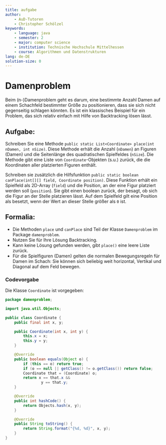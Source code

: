 ```yaml
---
title: aufgabe
author:
    - AuD-Tutoren
    - Christopher Schölzel
keywords:
    - language: java
    - semester: 2
    - major: computer science
    - institution: Technische Hochschule Mittelhessen
    - course: Algorithmen und Datenstrukturen
lang: de-DE
solution-size: 0
---
```


# Damenproblem

Beim (n-)Damenproblem geht es darum, eine bestimmte Anzahl Damen auf einem Schachfeld bestimmter Größe zu positionieren, dass sie sich nicht gegenseitig schlagen könnten. Es ist ein klassisches Beispiel für ein Problem, das sich relativ einfach mit Hilfe von Backtracking lösen lässt.

## Aufgabe:

Schreiben Sie eine Methode `public static List<Coordinate> place(int nDamen, int nSize)`. Diese Methode erhält die Anzahl (`nDamen`) an Figuren (Damen) und die Seitenlänge des quadratischen Spielfeldes (`nSize`). Die Methode gibt eine Liste von `Coordinate`-Objekten (s.u.) zurück, die die Koordinaten aller platzierten Figuren enthält.

Schreiben sie zusätzlich die Hilfsfunktion `public static boolean canPlace(int[][] field, Coordinate position)`. Diese Funktion erhält ein Spielfeld als 2D-Array (`field`) und die Position, an der eine Figur platziert werden soll (`position`). Sie gibt einen boolean zurück, der besagt, ob sich die Figur an der Stelle platzieren lässt. Auf dem Spielfeld gilt eine Position als besetzt, wenn der Wert an dieser Stelle größer als `0` ist.

## Formalia:

- Die Methoden `place` und `canPlace` sind Teil der Klasse `Damenproblem` im Package `damenproblem`.
- Nutzen Sie für Ihre Lösung Backtracking.
- Kann keine Lösung gefunden werden, gibt `place()` eine leere Liste zurück.
- Für die Spielfiguren (Damen) gelten die normalen Bewegungsregeln für Damen im Schach: Sie können sich beliebig weit horizontal, Vertikal und Diagonal auf dem Feld bewegen.

### Codevorgabe

Die Klasse `Coordinate` ist vorgegeben:

```java
package damenproblem;

import java.util.Objects;

public class Coordinate {
    public final int x, y;

    public Coordinate(int x, int y) {
        this.x = x;
        this.y = y;
    }

    @Override
    public boolean equals(Object o) {
        if (this == o) return true;
        if (o == null || getClass() != o.getClass()) return false;
        Coordinate that = (Coordinate) o;
        return x == that.x &&
                y == that.y;
    }

    @Override
    public int hashCode() {
        return Objects.hash(x, y);
    }

    @Override
    public String toString() {
        return String.format("{%d, %d}", x, y);
    }
}
```

